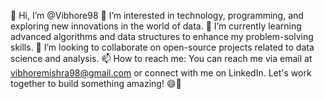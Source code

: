 👋 Hi, I’m @Vibhore98
👀 I’m interested in technology, programming, and exploring new innovations in the world of data.
🌱 I’m currently learning advanced algorithms and data structures to enhance my problem-solving skills.
💞️ I’m looking to collaborate on open-source projects related to data science and analysis.
📫 How to reach me: You can reach me via email at vibhoremishra98@gmail.com or connect with me on LinkedIn. Let's work together to build something amazing! 😄🚀

